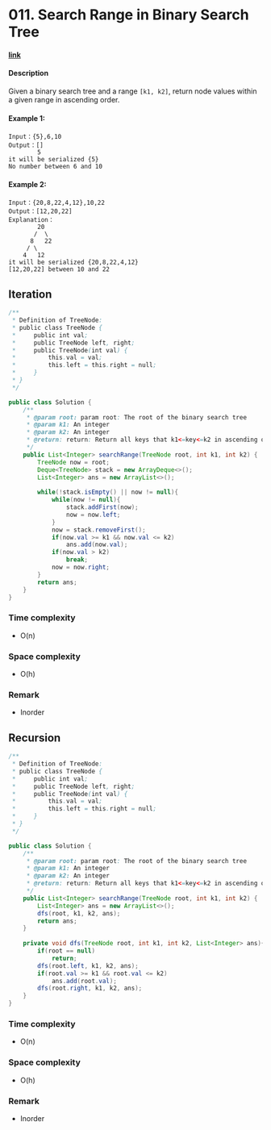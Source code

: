 # 011. Search Range in Binary Search Tree

#### [link](https://www.lintcode.com/problem/search-range-in-binary-search-tree/description)

#### Description
Given a binary search tree and a range `[k1, k2]`, return node values within a given range in ascending order.

#### Example 1:
```
Input：{5},6,10
Output：[]
        5
it will be serialized {5}
No number between 6 and 10
```
#### Example 2:
```
Input：{20,8,22,4,12},10,22
Output：[12,20,22]
Explanation：
        20
       /  \
      8   22
     / \
    4   12
it will be serialized {20,8,22,4,12}
[12,20,22] between 10 and 22
```

## Iteration
```java
/**
 * Definition of TreeNode:
 * public class TreeNode {
 *     public int val;
 *     public TreeNode left, right;
 *     public TreeNode(int val) {
 *         this.val = val;
 *         this.left = this.right = null;
 *     }
 * }
 */

public class Solution {
    /**
     * @param root: param root: The root of the binary search tree
     * @param k1: An integer
     * @param k2: An integer
     * @return: return: Return all keys that k1<=key<=k2 in ascending order
     */
    public List<Integer> searchRange(TreeNode root, int k1, int k2) {
        TreeNode now = root;
        Deque<TreeNode> stack = new ArrayDeque<>();
        List<Integer> ans = new ArrayList<>();
        
        while(!stack.isEmpty() || now != null){
            while(now != null){
                stack.addFirst(now);
                now = now.left;
            }
            now = stack.removeFirst();
            if(now.val >= k1 && now.val <= k2)
                ans.add(now.val);
            if(now.val > k2)
                break;
            now = now.right;
        }
        return ans;
    }
}
```
### Time complexity
* O(n)
### Space complexity
* O(h)
### Remark
* Inorder

## Recursion
```java
/**
 * Definition of TreeNode:
 * public class TreeNode {
 *     public int val;
 *     public TreeNode left, right;
 *     public TreeNode(int val) {
 *         this.val = val;
 *         this.left = this.right = null;
 *     }
 * }
 */

public class Solution {
    /**
     * @param root: param root: The root of the binary search tree
     * @param k1: An integer
     * @param k2: An integer
     * @return: return: Return all keys that k1<=key<=k2 in ascending order
     */
    public List<Integer> searchRange(TreeNode root, int k1, int k2) {
        List<Integer> ans = new ArrayList<>();
        dfs(root, k1, k2, ans);
        return ans;
    }
    
    private void dfs(TreeNode root, int k1, int k2, List<Integer> ans){
        if(root == null)
            return;
        dfs(root.left, k1, k2, ans);
        if(root.val >= k1 && root.val <= k2)
            ans.add(root.val);
        dfs(root.right, k1, k2, ans);
    }
}
```
### Time complexity
* O(n)
### Space complexity
* O(h)
### Remark
* Inorder
